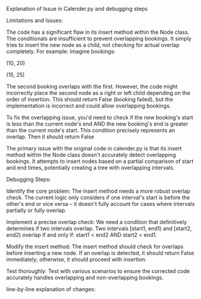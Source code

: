 Explanation of Issue in Calender.py and debugging steps

Limitations and Issues:

The code has a significant flaw in its insert method within the Node class. The conditionals are insufficient to prevent overlapping bookings. It simply tries to insert the new node as a child, not checking for actual overlap completely. For example:
Imagine bookings:

(10, 20)

(15, 25)

The second booking overlaps with the first. However, the code might incorrectly place the second node as a right or left child depending on the order of insertion. This should return False (booking failed), but the implementation is incorrect and could allow overlapping bookings.

To fix the overlapping issue, you'd need to check if the new booking's start is less than the current node's end AND the new booking's end is greater than the current node's start. This condition precisely represents an overlap. Then it should return False

The primary issue with the original code in calender.py is that its insert method within the Node class doesn't accurately detect overlapping bookings. It attempts to insert nodes based on a partial comparison of start and end times, potentially creating a tree with overlapping intervals.

Debugging Steps:

Identify the core problem: The insert method needs a more robust overlap check. The current logic only considers if one interval's start is before the other's end or vice versa – it doesn't fully account for cases where intervals partially or fully overlap.

Implement a precise overlap check: We need a condition that definitively determines if two intervals overlap. Two intervals [start1, end1) and [start2, end2) overlap if and only if: start1 < end2 AND start2 < end1.

Modify the insert method: The insert method should check for overlaps before inserting a new node. If an overlap is detected, it should return False immediately; otherwise, it should proceed with insertion.

Test thoroughly: Test with various scenarios to ensure the corrected code accurately handles overlapping and non-overlapping bookings.

line-by-line explanation of changes:
